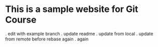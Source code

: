 # This is a sample website for Git Course

. edit with example branch
. update readme
. update from local
. update from remote before rebase again
. again
